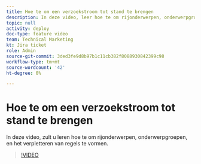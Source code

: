 ```yaml
---
title: Hoe te om een verzoekstroom tot stand te brengen
description: In deze video, leer hoe te om rijonderwerpen, onderwerpgroepen, en het verpletteren van regels te vormen.
topic: null
activity: deploy
doc-type: feature video
team: Technical Marketing
kt: Jira ticket
role: Admin
source-git-commit: 3ded3fe9d8b97b1c11cb382f8088930842399c98
workflow-type: tm+mt
source-wordcount: '42'
ht-degree: 0%

---
```


# Hoe te om een verzoekstroom tot stand te brengen

In deze video, zult u leren hoe te om rijonderwerpen, onderwerpgroepen, en het verpletteren van regels te vormen.

>[!VIDEO](https://video.tv.adobe.com/v/335223/?quality=12)
